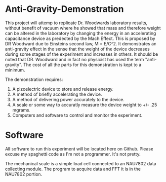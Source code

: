# Anti-Gravity-Demonstration

This project will attemp to replicate Dr. Woodwards laboratory results, without benefit of vacuum where he showed that mass and therefore weight can be altered in the laboratory by changing the energy in an accelerating capacitance device as predected by the Mach Effect. This is proposed by DR Woodward due to Einsteins second law, M = E/C^2. It demonstrates an anti-gravity effect in the sense that the weight of the device decreases during some stages of the experiment and increases in others. It should be noted that DR. Woodward and in fact no physicist has used the term "anti-gravity". The cost of all the parts for this demonstration is kept to a minimum.

The demonstration requires:
1. A pizoelectric device to store and release energy.
2. A method of briefly accelerating the device.
3. A method of delivering power accurately to the device.
4. A scale or some way to accuratly measure the device weight to +/- .25 mgrams.
5. Computers and software to control and monitor the experiment.

# Software

All software to run this experiment will be located here on Github. Please excuse my spaghetti code as I'm not a programmer. It's not pretty. 

The mechanical scale is a simple load cell connected to an NAU7802 data collecting module. The program to acquire data and FFT it is in the NAU7802 portion.
